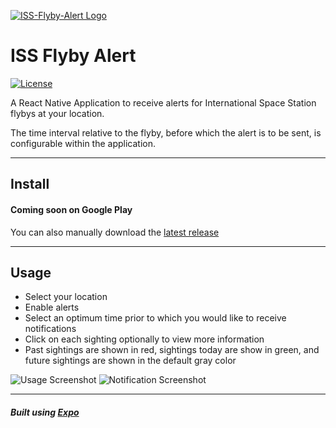 [![ISS-Flyby-Alert Logo](https://i.imgur.com/M5XBZOJ.png)](https://github.com/EnKrypt/ISS-Flyby-Alert)

# ISS Flyby Alert

[![License](https://img.shields.io/badge/License-AGPL%20v3-blue.svg)](https://raw.githubusercontent.com/EnKrypt/ISS-Flyby-Alert/master/LICENSE)

A React Native Application to receive alerts for International Space Station flybys at your location.

The time interval relative to the flyby, before which the alert is to be sent, is configurable within the application.

---

## Install

#### Coming soon on Google Play

You can also manually download the [latest release](https://github.com/EnKrypt/ISS-Flyby-Alert/releases/latest)

---

## Usage

-   Select your location
-   Enable alerts
-   Select an optimum time prior to which you would like to receive notifications
-   Click on each sighting optionally to view more information
-   Past sightings are shown in red, sightings today are show in green, and future sightings are shown in the default gray color

![Usage Screenshot](https://i.imgur.com/pgH1Fiw.png) ![Notification Screenshot](https://i.imgur.com/wfkeBCj.png)

---

##### Built using [Expo](https://expo.io/)
